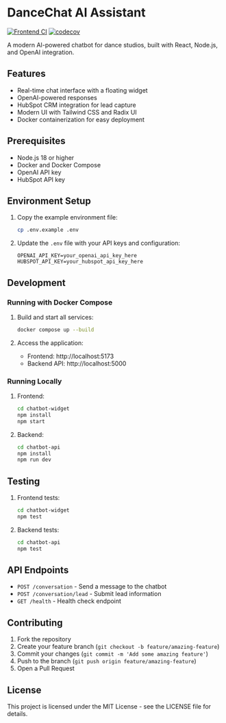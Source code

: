 # DanceChat AI Assistant

[![Frontend CI](https://github.com/mcgeand/DanceChat/actions/workflows/frontend-ci.yml/badge.svg)](https://github.com/mcgeand/DanceChat/actions/workflows/frontend-ci.yml)
[![codecov](https://codecov.io/gh/mcgeand/DanceChat/branch/main/graph/badge.svg)](https://codecov.io/gh/mcgeand/DanceChat)

A modern AI-powered chatbot for dance studios, built with React, Node.js, and OpenAI integration.

## Features

- Real-time chat interface with a floating widget
- OpenAI-powered responses
- HubSpot CRM integration for lead capture
- Modern UI with Tailwind CSS and Radix UI
- Docker containerization for easy deployment

## Prerequisites

- Node.js 18 or higher
- Docker and Docker Compose
- OpenAI API key
- HubSpot API key

## Environment Setup

1. Copy the example environment file:
   ```bash
   cp .env.example .env
   ```

2. Update the `.env` file with your API keys and configuration:
   ```
   OPENAI_API_KEY=your_openai_api_key_here
   HUBSPOT_API_KEY=your_hubspot_api_key_here
   ```

## Development

### Running with Docker Compose

1. Build and start all services:
   ```bash
   docker compose up --build
   ```

2. Access the application:
   - Frontend: http://localhost:5173
   - Backend API: http://localhost:5000

### Running Locally

1. Frontend:
   ```bash
   cd chatbot-widget
   npm install
   npm start
   ```

2. Backend:
   ```bash
   cd chatbot-api
   npm install
   npm run dev
   ```

## Testing

1. Frontend tests:
   ```bash
   cd chatbot-widget
   npm test
   ```

2. Backend tests:
   ```bash
   cd chatbot-api
   npm test
   ```

## API Endpoints

- `POST /conversation` - Send a message to the chatbot
- `POST /conversation/lead` - Submit lead information
- `GET /health` - Health check endpoint

## Contributing

1. Fork the repository
2. Create your feature branch (`git checkout -b feature/amazing-feature`)
3. Commit your changes (`git commit -m 'Add some amazing feature'`)
4. Push to the branch (`git push origin feature/amazing-feature`)
5. Open a Pull Request

## License

This project is licensed under the MIT License - see the LICENSE file for details.